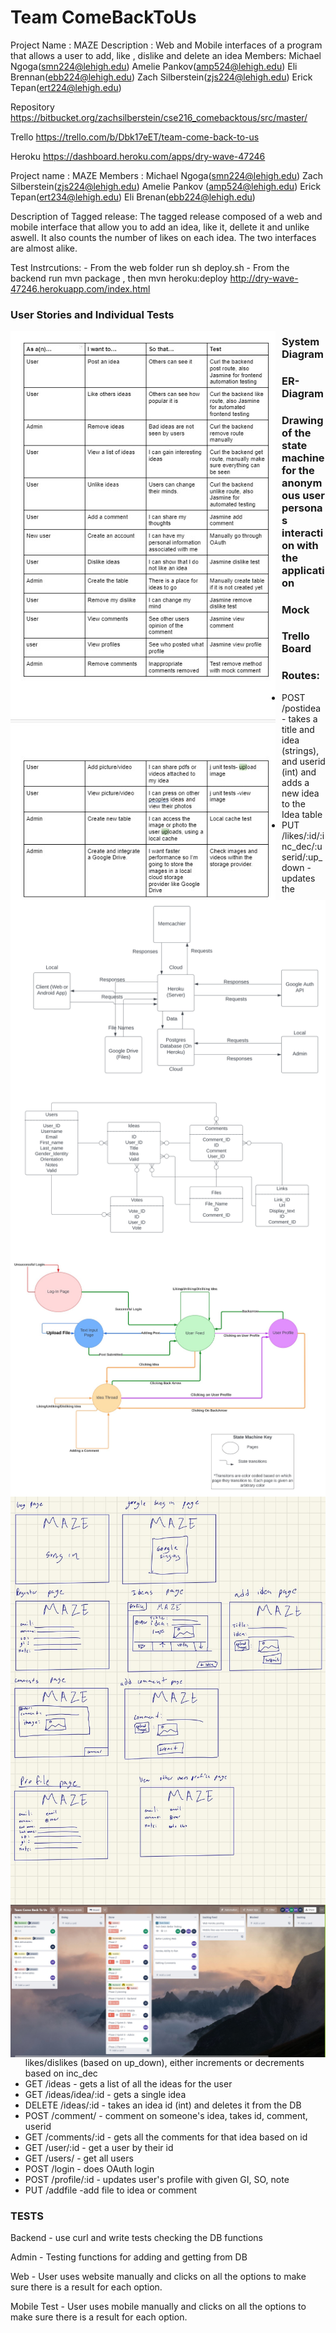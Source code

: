 # Team ComeBackToUs

Project Name : MAZE
Description : Web and Mobile interfaces of a program that allows a user to add, like , dislike and delete an idea
Members: Michael Ngoga(smn224@lehigh.edu)
Amelie Pankov(amp524@lehigh.edu)
Eli Brennan(ebb224@lehigh.edu)
Zach Silberstein(zjs224@lehigh.edu)
Erick Tepan(ert224@lehigh.edu) 


Repository <https://bitbucket.org/zachsilberstein/cse216_comebacktous/src/master/>

Trello <https://trello.com/b/Dbk17eET/team-come-back-to-us>

Heroku <https://dashboard.heroku.com/apps/dry-wave-47246>

Project name : MAZE
Members : Michael Ngoga(smn224@lehigh.edu)
Zach Silberstein(zjs224@lehigh.edu)
Amelie Pankov (amp524@lehigh.edu)
Erick Tepan(ert234@lehigh.edu)
Eli Brenan(ebb224@lehigh.edu)

Description of Tagged release: The tagged release composed of a web and mobile interface that allow you to add an idea, like it, dellete it and unlike aswell.
It also counts the number of likes on each idea. The two interfaces are almost alike.

Test Instrcutions: - From the web folder run sh deploy.sh - From the backend run mvn package , then mvn heroku:deploy http://dry-wave-47246.herokuapp.com/index.html

### User Stories and Individual Tests

<img src="userStory.jpg"
     alt="User Story"
     style="float: left; margin-right: 10px;" />

### System Diagram

<img src="/docs/systemsDiagram.png"
     alt="Systems Diagram"
     style="float: left; margin-right: 10px;" />

### ER-Diagram


<img src="/docs/ERDiagram.png"
     alt="ER-Diagram"
     style="float: left; margin-right: 10px;" />

### Drawing of the state machine for the anonymous user personas interaction with the application


<img src="/docs/state.jpg"
     alt=" state machine "
     style="float: left; margin-right: 10px;" />


### Mock 
<img src="/docs/mock.JPG"
     alt="mock"
     style="float: left; margin-right: 10px;" />

### Trello Board

<img src="/docs/trello.jpg"
     alt="Trello Board"
     style="float: left; margin-right: 10px;" />

### Routes:
* POST /postidea - takes a title and idea (strings), and userid (int) and adds a new idea to the Idea table
* PUT /likes/:id/:inc_dec/:userid/:up_down - updates the likes/dislikes (based on up_down), either increments or decrements based on inc_dec
* GET /ideas - gets a list of all the ideas for the user
* GET /ideas/idea/:id - gets a single idea 
* DELETE /ideas/:id - takes an idea id (int) and deletes it from the DB
* POST /comment/ - comment on someone's idea, takes id, comment, userid
* GET /comments/:id - gets all the comments for that idea based on id
* GET /user/:id - get a user by their id
* GET /users/ - get all users 
* POST /login - does OAuth login
* POST /profile/:id - updates user's profile with given GI, SO, note
* PUT /addfile -add file to idea or comment





### TESTS

Backend - use curl and write tests checking the DB functions

Admin - Testing functions for adding and getting from DB

Web - User uses website manually and clicks on all the options to make sure there is a result for each option.

Mobile Test - User uses mobile manually and clicks on all the options to make sure there is a result for each option.
